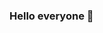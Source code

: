 ### Hello everyone 👋

<!--
**SushanthNair/SushanthNair** is a ✨ _special_ ✨ repository because its `README.md` (this file) appears on your GitHub profile.
My name is Sushanth M Nair and this is my Github profile.
Here are some ideas to get you started:

- 🔭 I’m currently working on ...
- 🌱 I’m currently learning ...
- 👯 I’m looking to collaborate on ...
- 🤔 I’m looking for help with ...
- 💬 Ask me about ...
- 📫 How to reach me: ...
- 😄 Pronouns: ...
- ⚡ Fun fact: ...
-->
